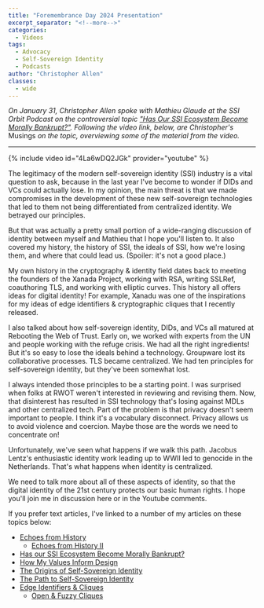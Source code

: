 ```yaml
---
title: "Foremembrance Day 2024 Presentation"
excerpt_separator: "<!--more-->"
categories:
  - Videos
tags:
  - Advocacy
  - Self-Sovereign Identity
  - Podcasts
author: "Christopher Allen"
classes:
  - wide
---
```


<i>On January 31, Christopher Allen spoke with Mathieu Glaude at the SSI Orbit Podcast on the controversial topic ["Has Our SSI Ecosystem Become Morally Bankrupt?"](https://www.lifewithalacrity.com/article/ssi-bankruptcy/). Following the video link, below, are Christopher's</i> Musings <i> on the topic, overviewing some of the material from the video.</I>

<hr>

{% include video id="4La6wDQ2JGk" provider="youtube" %}

The legitimacy of the modern self-sovereign identity (SSI) industry is a vital question to ask, because in the last year I've become to wonder if DIDs and VCs could actually lose. In my opinion, the main threat is that we made compromises in the development of these new self-sovereign technologies that led to them not being differentiated from centralized identity. We betrayed our principles. 

But that was actually a pretty small portion of a wide-ranging discussion of identity between myself and Mathieu that I hope you'll listen to. It also covered my history, the history of SSI, the ideals of SSI, how we're losing them, and where that could lead us. (Spoiler: it's not a good place.)

My own history in the cryptography & identity field dates back to meeting the founders of the Xanada Project, working with RSA, writing SSLRef, coauthoring TLS, and working with elliptic curves. This history all offers ideas for digital identity! For example, Xanadu was one of the inspirations for my ideas of edge identifiers & cryptographic cliques that I recently released.

I also talked about how self-sovereign identity, DIDs, and VCs all matured at Rebooting the Web of Trust. Early on, we worked with experts from the UN and people working with the refuge crisis. We had all the right ingredients! But it's so easy to lose the ideals behind a technology. Groupware lost its collaborative processes. TLS became centralized. We had ten principles for self-sovereign identity, but they've been somewhat lost.

I always intended those principles to be a starting point. I was surprised when folks at RWOT weren't interested in reviewing and revising them. Now, that disinterest has resulted in SSI technology that's losing against MDLs and other centralized tech. Part of the problem is that privacy doesn't seem important to people. I think it's a vocabulary disconnect. Privacy allows us to avoid violence and coercion. Maybe those are the words we need to concentrate on! 

Unfortunately, we've seen what happens if we walk this path. Jacobus Lentz's enthusiastic identity work leading up to WWII led to genocide in the Netherlands. That's what happens when identity is centralized.

We need to talk more about all of these aspects of identity, so that the digital identity of the 21st century protects our basic human rights. I hope you'll join me in discussion here or in the Youtube comments. 

If you prefer text articles, I've linked to a number of my articles on these topics below:

* [Echoes from History](https://www.lifewithalacrity.com/article/echoes-history/)
   * [Echoes from History II](https://www.lifewithalacrity.com/article/eidas/)
* [Has our SSI Ecosystem Become Morally Bankrupt?](https://www.lifewithalacrity.com/article/ssi-bankruptcy/)
* [How My Values Inform Design](https://www.lifewithalacrity.com/article/ValuesDesign/)
* [The Origins of Self-Sovereign Identity](https://www.lifewithalacrity.com/article/origins-SSI/)
* [The Path to Self-Sovereign Identity](https://www.lifewithalacrity.com/article/the-path-to-self-soverereign-identity/)
* [Edge Identifiers & Cliques](https://www.lifewithalacrity.com/article/cliques-1/
)
   * [Open & Fuzzy Cliques](https://www.lifewithalacrity.com/article/cliques-2/)
